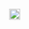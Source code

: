 <p align="left"> 
  <a href="http://twitter.com/acmastercard">
    <img height="20" src="https://img.shields.io/twitter/follow/yutkat?label=Twitter&logo=twitter&style=flat" />
  </a>
</p>
<!--
**Dotinkasra/Dotinkasra** is a ✨ _special_ ✨ repository because its `README.md` (this file) appears on your GitHub profile.

Here are some ideas to get you started:

- 🔭 I’m currently working on ...
- 🌱 I’m currently learning ...
- 👯 I’m looking to collaborate on ...
- 🤔 I’m looking for help with ...
- 💬 Ask me about ...
- 📫 How to reach me: ...
- 😄 Pronouns: ...
- ⚡ Fun fact: ...
-->
